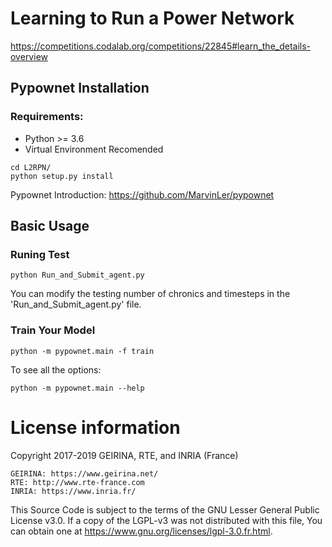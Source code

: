 # Learning to Run a Power Network
https://competitions.codalab.org/competitions/22845#learn_the_details-overview

## Pypownet Installation
### Requirements:
*   Python >= 3.6
*   Virtual Environment Recomended

```
cd L2RPN/
python setup.py install
```
Pypownet Introduction: https://github.com/MarvinLer/pypownet

## Basic Usage
### Runing Test
```
python Run_and_Submit_agent.py
```
You can modify the testing number of chronics and timesteps in the 'Run_and_Submit_agent.py' file.

### Train Your Model
```
python -m pypownet.main -f train
```
To see all the options:
```
python -m pypownet.main --help
```

# License information

Copyright 2017-2019 GEIRINA, RTE, and INRIA (France)
    
    GEIRINA: https://www.geirina.net/
    RTE: http://www.rte-france.com
    INRIA: https://www.inria.fr/

This Source Code is subject to the terms of the GNU Lesser General Public License v3.0. If a copy of the LGPL-v3 was not distributed with this file, You can obtain one at https://www.gnu.org/licenses/lgpl-3.0.fr.html.
